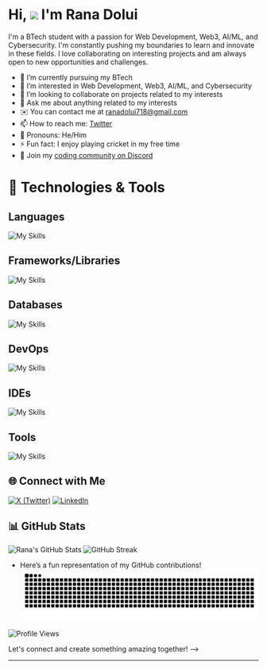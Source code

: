 # Hi, ![](https://user-images.githubusercontent.com/18350557/176309783-0785949b-9127-417c-8b55-ab5a4333674e.gif) I'm Rana Dolui 

I'm a BTech student with a passion for Web Development, Web3, AI/ML, and Cybersecurity. I'm constantly pushing my boundaries to learn and innovate in these fields. I love collaborating on interesting projects and am always open to new opportunities and challenges.

- 🔭 I’m currently pursuing my BTech
- 🌱 I’m interested in Web Development, Web3, AI/ML, and Cybersecurity
- 👯 I’m looking to collaborate on projects related to my interests
- 💬 Ask me about anything related to my interests
- ✉️ You can contact me at [ranadolui718@gmail.com](mailto:ranadolui718@gmail.com)
- 📫 How to reach me: [Twitter](https://twitter.com/Ranad187)
- 🌟 Pronouns: He/Him
- ⚡ Fun fact: I enjoy playing cricket in my free time
- 💬 Join my [coding community on Discord](https://discord.gg/nXj2Cp7w)


# 🚀 Technologies & Tools
## Languages  
![My Skills](https://go-skill-icons.vercel.app/api/icons?i=html,css,js,ts,c,cpp,go,python,rust,java,kotlin,bash,powershell&perline=12)  


## Frameworks/Libraries 
![My Skills](https://go-skill-icons.vercel.app/api/icons?i=nextjs,react,reactnative,expo,redux,threejs,nodejs,expressjs,hono,tailwind,bootstrap,django,flask,fastapi,pygame,pytorch,meteorjs,selenium&perline=12)  


## Databases  
![My Skills](https://go-skill-icons.vercel.app/api/icons?i=mysql,sqlite,postgresql,mongodb,firebase,prisma)

## DevOps  
![My Skills](https://go-skill-icons.vercel.app/api/icons?i=aws,nginx,githubactions,ngrok,docker,cloudflare,vercel,render)

## IDEs  
![My Skills](https://go-skill-icons.vercel.app/api/icons?i=androidstudio,vscode,visualstudio,idea,pycharm,neovim,vim,zed)  

## Tools  
![My Skills](https://go-skill-icons.vercel.app/api/icons?i=bun,deno,git,vite,gradle,jetpackcompose,github,postman,wsl,linux,htop,figma,blender)  



## 🌐 Connect with Me

[![X (Twitter)](https://img.shields.io/badge/X-black.svg?logo=X&logoColor=white)](https://twitter.com/Ranad187)
[![LinkedIn](https://img.shields.io/badge/LinkedIn-blue.svg?logo=linkedin&logoColor=white)](https://www.linkedin.com/in/rana-dolui-89357728a/)

## 📊 GitHub Stats

![Rana's GitHub Stats](https://github-readme-stats.vercel.app/api?username=Rana718&show_icons=true&theme=radical)
![GitHub Streak](https://github-readme-streak-stats.herokuapp.com/?user=Rana718&stroke=F7B267&background=1E1E2E&ring=E06C75&fire=E06C75&currStreakNum=F7B267&currStreakLabel=98C379&sideNums=E06C75&sideLabels=98C379&dates=61AFEF&hide_border=true)
<!--![Top Langs](https://github-readme-stats.vercel.app/api/top-langs/?username=Rana718&layout=compact&theme=dark)-->
- Here’s a fun representation of my GitHub contributions!
![snake gif](https://github.com/Rana718/Rana718/blob/output/github-snake-dark.svg)



![Profile Views](https://visitcount.itsvg.in/api?id=Rana718&icon=0&color=0)


Let's connect and create something amazing together! -->

---





